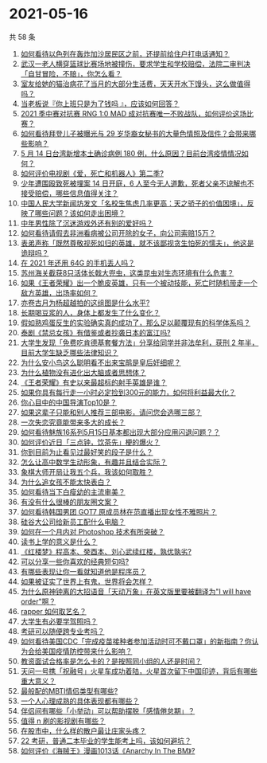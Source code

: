 # 2021-05-16

共 58 条

<!-- BEGIN -->
<!-- 最后更新时间 Sun May 16 2021 01:34:39 GMT+0800 (China Standard Time) -->

1. [如何看待以色列在轰炸加沙居民区之前，还提前给住户打电话通知？](https://www.zhihu.com/question/459381446)
2. [武汉一老人横穿篮球比赛场地被撞伤，要求学生和学校赔偿，法院二审判决「自甘冒险，不赔」，你怎么看？](https://www.zhihu.com/question/458886791)
3. [室友给她的猫治病花了当月的大部分生活费，天天开水下馒头，这么做值得吗？](https://www.zhihu.com/question/458055949)
4. [当老板说『你上班只是为了钱吗 』，应该如何回答？](https://www.zhihu.com/question/459271480)
5. [2021 季中赛对抗赛 RNG 1:0 MAD
   成对抗赛唯一不败战队，如何评价这场比赛？](https://www.zhihu.com/question/459644598)
6. [如何看待拜登儿子被曝光与 29
   岁华裔女秘书的大量色情照及信件？会带来哪些影响？](https://www.zhihu.com/question/458657086)
7. [5 月 14 日台湾新增本土确诊病例 180
   例，什么原因？目前台湾疫情情况如何？](https://www.zhihu.com/question/459531944)
8. [如何评价电视剧《爱，死亡和机器人》第二季?](https://www.zhihu.com/question/392099994)
9. [少年遭围殴致死被埋案 14 日开庭，6
   人至今无人道歉，死者父亲不谅解也不接受赔偿，哪些信息值得关注？](https://www.zhihu.com/question/459368723)
10. [中国人民大学新闻坊发文「名校生焦虑几率更高：天之骄子的价值困境」，反映了哪些问题？该如何走出困境？](https://www.zhihu.com/question/459560350)
11. [中年男性除了沉迷游戏外还有别的爱好吗？](https://www.zhihu.com/question/459226864)
12. [如何看待请假去非洲看病被公司开除的女子，向公司索赔15万？](https://www.zhihu.com/question/459337590)
13. [表弟声称「既然尊敬视死如归的英雄，就不该鄙视贪生怕死的懦夫」，他这是诡辩吗？](https://www.zhihu.com/question/459177318)
14. [在 2021 年还用 64G 的手机丢人吗？](https://www.zhihu.com/question/459213190)
15. [苏州海关截获8只活体长戟大兜虫，这类昆虫对生态环境有什么危害？](https://www.zhihu.com/question/459391470)
16. [如果《王者荣耀》出一个脆皮英雄，只有一个被动技能，死亡时随机带走一个敌方英雄，出场率如何？](https://www.zhihu.com/question/459413105)
17. [亦卷古月为杨超越拍的这组图是什么水平?](https://www.zhihu.com/question/459282561)
18. [长期喝豆浆的人，身体上都发生了什么变化？](https://www.zhihu.com/question/382035677)
19. [假如熟鸡蛋反生的实验确实真的成功了，那么足以颠覆现有的科学体系吗？](https://www.zhihu.com/question/456677213)
20. [泰剧《禁忌女孩》有借鉴或者抄袭日本的富江吗?](https://www.zhihu.com/question/372621639)
21. [大学生发现「免费吃肯德基套餐方法」分享给同学并非法牟利，获刑 2
    年半，目前大学生缺乏哪些法律知识？](https://www.zhihu.com/question/458862596)
22. [为什么安小鸟这么聪明看不出来宝鹃是皇后奸细呢？](https://www.zhihu.com/question/338703838)
23. [为什么植物没有进化出大脑或者思想体？](https://www.zhihu.com/question/437474056)
24. [《王者荣耀》有史以来最超标的射手英雄是谁？](https://www.zhihu.com/question/458538827)
25. [如果你具有每行走一小时必定捡到300元的能力，如何将利益最大化？](https://www.zhihu.com/question/439876862)
26. [你心目中的中国导演Top10是？](https://www.zhihu.com/question/314257835)
27. [如果这辈子只能和别人推荐三部电影，请问您会选哪三部？](https://www.zhihu.com/question/444313984)
28. [一次失恋究竟能带来多大的成长？](https://www.zhihu.com/question/364747959)
29. [如何看待魅族16系列5月15日基本都出现大部分应用闪退问题？？](https://www.zhihu.com/question/459492278)
30. [如何评价近日「三点钟，饮茶先」梗的爆火？](https://www.zhihu.com/question/459087204)
31. [你到目前为止看见过最好笑的段子是什么？](https://www.zhihu.com/question/297417967)
32. [怎么让高中数学生动形象，有趣并且结合实际？](https://www.zhihu.com/question/457752589)
33. [象棋大师开局让我五个兵，我该如何取胜？](https://www.zhihu.com/question/458811041)
34. [为什么追女孩不能太快表白？](https://www.zhihu.com/question/354110420)
35. [如何看待当下白瘦幼的主流审美？](https://www.zhihu.com/question/63812554)
36. [有没有什么很棒的朋友圈文案？](https://www.zhihu.com/question/314092494)
37. [如何看待韩国男团 GOT7 原成员林在范直播出现女性不雅照片？](https://www.zhihu.com/question/459375130)
38. [硅谷大公司给新员工配什么电脑？](https://www.zhihu.com/question/46739077)
39. [如何在一个月内对 Photoshop 技术有所突破？](https://www.zhihu.com/question/39164259)
40. [读书上学的意义是什么？](https://www.zhihu.com/question/457826127)
41. [《红楼梦》程高本、癸酉本、刘心武续红楼，孰优孰劣?](https://www.zhihu.com/question/459185982)
42. [可以分享一些你喜欢的经典短句吗?](https://www.zhihu.com/question/454951591)
43. [有哪些表现让你一看就知道他是程序员？](https://www.zhihu.com/question/453277901)
44. [如果被证实了世界上有鬼，世界将会怎样？](https://www.zhihu.com/question/405528524)
45. [为什么原神钟离的大招语音「天动万象」在英文版里要被翻译为"I will have
    order"啊？](https://www.zhihu.com/question/454824234)
46. [rapper 如何取艺名？](https://www.zhihu.com/question/453353784)
47. [大学生有必要学驾照吗？](https://www.zhihu.com/question/323177845)
48. [考研可以随便跨专业考吗？](https://www.zhihu.com/question/401955144)
49. [如何看待美国CDC「完成疫苗接种者参加活动时可不戴口罩」的新指南？你认为会给美国疫情防控带来什么影响？](https://www.zhihu.com/question/459397574)
50. [教资面试合格率是怎么卡的？是按照同小组的人还是时间？](https://www.zhihu.com/question/458641210)
51. [天问一号携「祝融号」火星车成功着陆，火星首次留下中国印迹，背后有哪些重大意义？](https://www.zhihu.com/question/459371819)
52. [最般配的MBTI情侣类型有哪些?](https://www.zhihu.com/question/428375844)
53. [一个人心理成熟的具体表现都有哪些？](https://www.zhihu.com/question/37018317)
54. [伴侣间有哪些「小举动」可以帮助摆脱「感情倦怠期」？](https://www.zhihu.com/question/458700530)
55. [值得 n 刷的影视剧有哪些？](https://www.zhihu.com/question/452689050)
56. [在股市中，什么样的散户最让庄家头疼？](https://www.zhihu.com/question/316561088)
57. [22 考研，普通二本毕业的学生能考上吗，该如何避坑？](https://www.zhihu.com/question/459381933)
58. [如何评价《海贼王》漫画1013话《Anarchy In The
    BM》?](https://www.zhihu.com/question/459215291)

<!-- END -->
